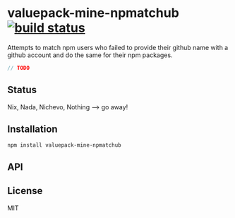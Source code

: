 # valuepack-mine-npmatchub [![build status](https://secure.travis-ci.org/thlorenz/valuepack-mine-npmatchub.png)](http://travis-ci.org/thlorenz/valuepack-mine-npmatchub)

Attempts to match npm users who failed to provide their github name with a github account and do the same for their npm packages.
```js
// TODO
```

## Status

Nix, Nada, Nichevo, Nothing --> go away!
## Installation

    npm install valuepack-mine-npmatchub

## API


## License

MIT

